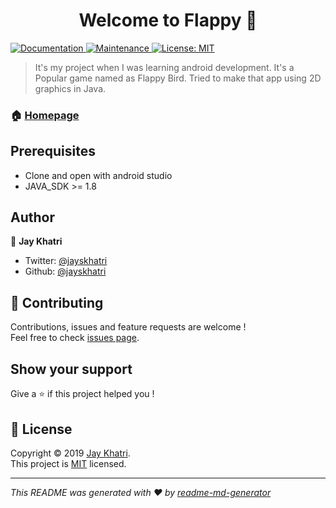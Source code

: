 <h1 align="center">Welcome to Flappy 👋</h1>
<p>
  <a href="https://github.com/jayskhatri/Flappy#readme">
    <img alt="Documentation" src="https://img.shields.io/badge/documentation-yes-brightgreen.svg" target="_blank" />
  </a>
  <a href="https://github.com/jayskhatri/readme-md-generator/graphs/commit-activity">
    <img alt="Maintenance" src="https://img.shields.io/badge/Maintained%3F-yes-green.svg" target="_blank" />
  </a>
  <a href="https://github.com/jayskhatri/Flappy/blob/master/LICENSE">
    <img alt="License: MIT" src="https://img.shields.io/badge/License-MIT-yellow.svg" target="_blank" />
  </a>
</p>

> It&#39;s my project when I was learning android development. It's a Popular game named as Flappy Bird. Tried to make that app using 2D graphics in Java.

### 🏠 [Homepage](https://github.com/jayskhatri/Flappy)

## Prerequisites

- Clone and open with android studio
- JAVA_SDK >= 1.8

## Author

👤 **Jay Khatri**

* Twitter: [@jayskhatri](https://twitter.com/jayskhatri)
* Github: [@jayskhatri](https://github.com/jayskhatri)

## 🤝 Contributing

Contributions, issues and feature requests are welcome !<br />Feel free to check [issues page](https://github.com/jayskhatri/Flappy/issues).

## Show your support

Give a ⭐️ if this project helped you !

## 📝 License

Copyright © 2019 [Jay Khatri](https://github.com/jayskhatri).<br />
This project is [MIT](https://github.com/jayskhatri/Flappy/blob/master/LICENSE) licensed.

***
_This README was generated with ❤️ by [readme-md-generator](https://github.com/jayskhatri/readme-md-generator)_

